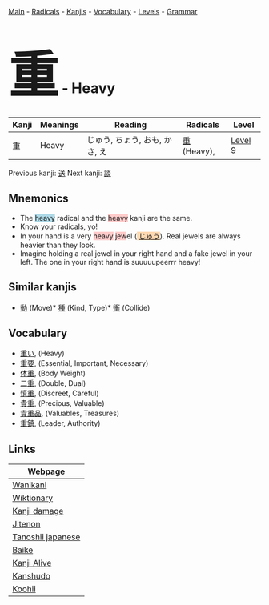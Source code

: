 <style> bigfont {font-size: 100px}</style>
[Main](../index.md) -
[Radicals](../radicals.md) -
[Kanjis](../kanjis.md) -
[Vocabulary](../vocabulary.md) -
[Levels](../levels.md) -
[Grammar](../grammar.md)
# <bigfont> 重</bigfont> - Heavy 

| Kanji | Meanings | Reading | Radicals | Level |
| --- | --- | --- | --- | --- |
| 重 | Heavy | じゅう, ちょう, おも, かさ, え | [重](../radicals/重.md) (Heavy),  | [Level 9](../levels/wk_level9.md) |

Previous kanji: [送](送.md) Next kanji: [談](談.md) 

## Mnemonics
 * The <span style="background-color:#ADD8E6"> heavy</span> radical and the <span style="background-color:#ffcccb"> heavy</span> kanji are the same.
* Know your radicals, yo!
* In your hand is a very <span style="background-color:#ffcccb"> heavy</span> <span style="background-color:#ffcccb"> jew</span>el (<span style="background-color:#fed8b1"> [じゅう](https://jisho.org/search/じゅう)</span>). Real jewels are always heavier than they look.
* Imagine holding a real jewel in your right hand and a fake jewel in your left. The one in your right hand is suuuuupeerrr heavy!


## Similar kanjis
 * [動](動.md) (Move)* [種](種.md) (Kind, Type)* [衝](衝.md) (Collide)


## Vocabulary
 * [重い](../vocabulary/重.md), (Heavy)
* [重要](../vocabulary/重.md), (Essential, Important, Necessary)
* [体重](../vocabulary/重.md), (Body Weight)
* [二重](../vocabulary/重.md), (Double, Dual)
* [慎重](../vocabulary/重.md), (Discreet, Careful)
* [貴重](../vocabulary/重.md), (Precious, Valuable)
* [貴重品](../vocabulary/重.md), (Valuables, Treasures)
* [重鎮](../vocabulary/重.md), (Leader, Authority)



## Links 

| Webpage |
| --- |
| [Wanikani          ](https://www.wanikani.com/kanji/重) |
| [Wiktionary        ](https://en.wiktionary.org/wiki/重) |
| [Kanji damage      ](http://www.kanjidamage.com/kanji/search?utf8=✓&q=重) |
| [Jitenon           ](https://jitenon.com/kanji/重) |
| [Tanoshii japanese ](https://www.tanoshiijapanese.com/dictionary/kanji.cfm?k=重) |
| [Baike             ](https://baike.baidu.com/item/重) |
| [Kanji Alive       ](https://app.kanjialive.com/重) |
| [Kanshudo          ](https://www.kanshudo.com/searchmn?q=重) |
| [Koohii            ](https://kanji.koohii.com/study/kanji/重) |
